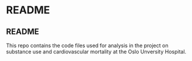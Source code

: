 README
================

## README

This repo contains the code files used for analysis in the project on
substance use and cardiovascular mortality at the Oslo Unversity
Hospital.
